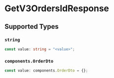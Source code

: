 # GetV3OrdersIdResponse


## Supported Types

### `string`

```typescript
const value: string = "<value>";
```

### `components.OrderDto`

```typescript
const value: components.OrderDto = {};
```

